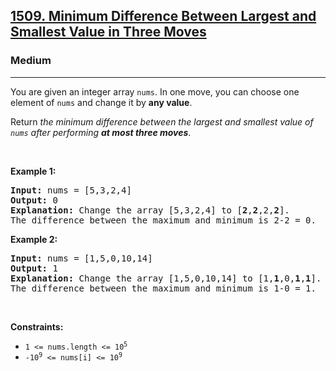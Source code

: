 <h2><a href="https://leetcode.com/problems/minimum-difference-between-largest-and-smallest-value-in-three-moves/">1509. Minimum Difference Between Largest and Smallest Value in Three Moves</a></h2><h3>Medium</h3><hr><div style="user-select: auto;"><p style="user-select: auto;">You are given an integer array <code style="user-select: auto;">nums</code>. In one move, you can choose one element of <code style="user-select: auto;">nums</code> and change it by <strong style="user-select: auto;">any value</strong>.</p>

<p style="user-select: auto;">Return <em style="user-select: auto;">the minimum difference between the largest and smallest value of <code style="user-select: auto;">nums</code> after performing <strong style="user-select: auto;">at most three moves</strong></em>.</p>

<p style="user-select: auto;">&nbsp;</p>
<p style="user-select: auto;"><strong style="user-select: auto;">Example 1:</strong></p>

<pre style="user-select: auto;"><strong style="user-select: auto;">Input:</strong> nums = [5,3,2,4]
<strong style="user-select: auto;">Output:</strong> 0
<strong style="user-select: auto;">Explanation:</strong> Change the array [5,3,2,4] to [<strong style="user-select: auto;">2</strong>,<strong style="user-select: auto;">2</strong>,2,<strong style="user-select: auto;">2</strong>].
The difference between the maximum and minimum is 2-2 = 0.
</pre>

<p style="user-select: auto;"><strong style="user-select: auto;">Example 2:</strong></p>

<pre style="user-select: auto;"><strong style="user-select: auto;">Input:</strong> nums = [1,5,0,10,14]
<strong style="user-select: auto;">Output:</strong> 1
<strong style="user-select: auto;">Explanation:</strong> Change the array [1,5,0,10,14] to [1,<strong style="user-select: auto;">1</strong>,0,<strong style="user-select: auto;">1</strong>,<strong style="user-select: auto;">1</strong>]. 
The difference between the maximum and minimum is 1-0 = 1.
</pre>

<p style="user-select: auto;">&nbsp;</p>
<p style="user-select: auto;"><strong style="user-select: auto;">Constraints:</strong></p>

<ul style="user-select: auto;">
	<li style="user-select: auto;"><code style="user-select: auto;">1 &lt;= nums.length &lt;= 10<sup style="user-select: auto;">5</sup></code></li>
	<li style="user-select: auto;"><code style="user-select: auto;">-10<sup style="user-select: auto;">9</sup> &lt;= nums[i] &lt;= 10<sup style="user-select: auto;">9</sup></code></li>
</ul>
</div>